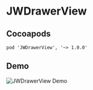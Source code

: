 # JWDrawerView
## Cocoapods
    pod 'JWDrawerView', '~> 1.0.0'
## Demo
![JWDrawerView Demo](https://raw.githubusercontent.com/rhetty/JWDrawerView/master/Screenshots/demo.gif "JWDrawerView")

